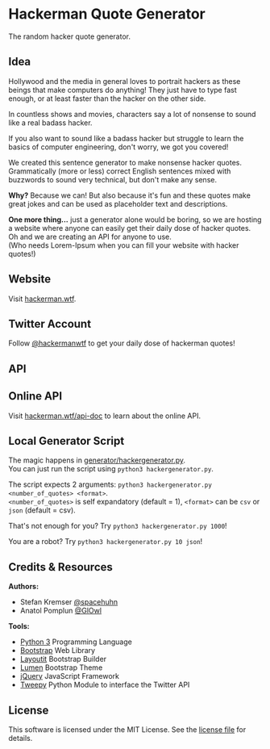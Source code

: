 # Hackerman Quote Generator
The random hacker quote generator.  

## Idea

Hollywood and the media in general loves to portrait hackers as these beings that
make computers do anything! They just have to type fast enough,
or at least faster than the hacker on the other side.  

In countless shows and movies, characters say a lot of nonsense
to sound like a real badass hacker.  

If you also want to sound like a badass hacker but struggle to learn the basics
of computer engineering, don't worry, we got you covered!  

We created this sentence generator to make nonsense hacker quotes.  
Grammatically (more or less) correct English sentences mixed with
buzzwords to sound very technical, but don't make any sense.  

**Why?** Because we can! But also because it's fun and these quotes make great
jokes and can be used as placeholder text and descriptions.   

**One more thing...**  just a generator alone would be boring, so we are hosting
a website where anyone can easily get their daily dose of hacker quotes.  
Oh and we are creating an API for anyone to use.  
(Who needs Lorem-Ipsum when you can fill your website with hacker quotes!)  

## Website

Visit [hackerman.wtf](https://hackerman.wtf).  

## Twitter Account

Follow [@hackermanwtf](http://twitter.com/hackermanwtf) to get your daily dose
of hackerman quotes!  

## API

## Online API

Visit [hackerman.wtf/api-doc](https://hackerman.wtf/api-doc) to learn about the
online API.

## Local Generator Script

The magic happens in [generator/hackergenerator.py](https://github.com/GlOwl/hackerman/blob/master/generator/hackergenerator.py).  
You can just run the script using `python3 hackergenerator.py`.  

The script expects 2 arguments: `python3 hackergenerator.py <number_of_quotes> <format>`.  
`<number_of_quotes>` is self expandatory (default = 1), `<format>` can be `csv` or `json` (default = csv).  

That's not enough for you? Try `python3 hackergenerator.py 1000`!  

You are a robot? Try `python3 hackergenerator.py 10 json`!  

## Credits & Resources

**Authors:**  
- Stefan Kremser [@spacehuhn](https://github.com/spacehuhn)  
- Anatol Pomplun [@GlOwl](https://github.com/GlOwl)

**Tools:**  
- [Python 3](https://www.python.org) Programming Language
- [Bootstrap](https://getbootstrap.com/) Web Library
- [Layoutit](https://www.layoutit.com/) Bootstrap Builder
- [Lumen](https://bootswatch.com/lumen/) Bootstrap Theme
- [jQuery](https://jquery.com/) JavaScript Framework
- [Tweepy](https://www.tweepy.org/) Python Module to interface the Twitter API

## License

This software is licensed under the MIT License. See the [license file](LICENSE) for details.  
